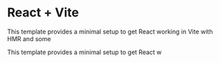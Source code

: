 # React + Vite

This template provides a minimal setup to get React working in Vite with HMR and some 

This template provides a minimal setup to get React w